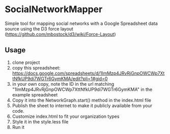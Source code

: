 SocialNetworkMapper
===================

Simple tool for mapping social networks with a Google Spreadsheet data source using the D3 force layout (https://github.com/mbostock/d3/wiki/Force-Layout)

Usage
------------------------

 1. clone project
 2. copy this spreadsheet: https://docs.google.com/spreadsheets/d/1ImMzp4JRvRjGnpOWCWp7XttNfkUP9di7WGTr6GymKMA/edit?pli=1#gid=0
 3. in your own copy, note the ID in the url matching "1ImMzp4JRvRjGnpOWCWp7XttNfkUP9di7WGTr6GymKMA" in the example spreadsheet
 4. Copy it into the NetworkGraph.start() method in the index.html file
 5. Publish the sheet to internet to make it publicly available from your code.
 6. Customize index.html to fit your organization types
 7. Style it in the style.less file
 8. Run it
